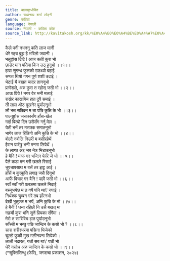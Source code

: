 ```yaml
---
title: बालामुग्धोक्ति
author: राधानाथ शर्मा लोहनी
genre: कविता
language: नेपाली
source: नेपाली - कविता कोश
source_link: http://kavitakosh.org/kk/%E0%A4%B0%E0%A4%BE%E0%A4%A7%E0%A4%BE%E0%A4%A8%E0%A4%BE%E0%A4%A5_%E0%A4%B6%E0%A4%B0%E0%A5%8D%E0%A4%AE%E0%A4%BE_%E0%A4%B2%E0%A5%8B%E0%A4%B9%E0%A4%A8%E0%A5%80
---
```


कैले पनी नभननू कति लाज मानी  
धेरै रहन्न बुझ है भरिलो जवानी ।  
भन्नूह्वोस दिदि ! आज कती कुरा भो  
छाडेर मान पतिमा किन लठ् हुनूभो ।।१।।  
हावा सुगन्ध फुलको उडथ्यो बहाई  
सप्फा थियो गगन पूर्ण शशी उदाई ।  
भेटाई यै बखत चादर ताननूभो  
प्राणेशले, अरु कुरा त रहोस् जती भो ।।२।।  
आऊ प्रिये ! नगर वेर भनी मलाई  
राखेर काखबिच हात दुवै समाई ।  
ती लाल ‌ओठ मुखनेर पुर्याउनूभो  
लौ भन्न सक्दिन म ता पछि कुन्नि के भो ।।३।।  
पाल्नूह्वोस जसकासँग हाँस-खेल  
गर्दा बित्यो दिन उसैसँग गर्नु मेल ।  
येती भनें तर मसक्क समातनूभो  
भागेर लाज हिंडिगो अनि कुन्नि के भो ।।४।।  
बोल्दै नबोलि निउरी म बसीरहेथें  
हैरान पार्दछु भनी मनमा लियेथें ।  
के लाग्छ अइ जब नेत्र भिडाउनूभो  
हे बैनि ! माफ गर भन्दिन फेरि जे भो ।।५।।  
पैले कडा मन गरी छलले रिसाई  
चुपचापसाथ म बसें तर झट्ट आई ।  
हाँसें म कुत्कुति लगाइ जसै दिनूभो  
आफैं विचार गर बैनि ! पछी जती भो ।।६।।  
स्वाँ स्वाँ गरी पलङमा छलले निदाई  
बस्नूभयेछ म त क्यै पनि था\\' नपाई ।  
निर्धक्क चुम्बन गरें तब हाँस्नभो  
देखी भुतुक्क म भयें, अनि कुन्नि के भो ।।७।।  
हे बैनी ! धन्य रहिछौ नि उसै बखत् मा  
गछर्यौ कुरा भनि सुनें प्रियका सँगैमा ।  
मेरो त सारिबिच हात पुर्याउनूभो  
साँच्ची म भन्छु पछि जान्दिन के कसो भो ? ।।८।।  
सारा शरीरभरमा पसिना भिजेको  
चुल्ठो फुकी मुख मलीनपना लियेको ।  
लाली नदारत, यती सब था\\' पछी भो  
धेरै नसोध अरु जान्दिन के कसो भो ।।९।।  
(\*सूक्तिसिन्धु (फेरि), जगदम्बा प्रकाशन, २०२४)
